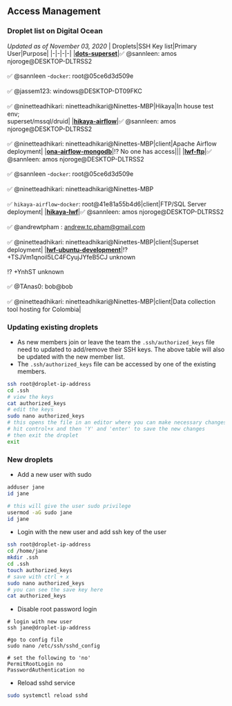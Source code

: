## Access Management

### Droplet list on Digital Ocean
_Updated as of November 03, 2020_
| Droplets|SSH Key list|Primary User|Purpose|
|-|-|-|-|
|[**dots-superset**](https://cloud.digitalocean.com/droplets/182764775)|:white_check_mark: @sannleen: amos njoroge@DESKTOP-DLTRSS2<br><br>:white_check_mark: @sannleen -`docker`: root@05ce6d3d509e<br><br>:white_check_mark: @jassem123: windows@DESKTOP-DT09FKC<br><br>:white_check_mark: @ninetteadhikari: ninetteadhikari@Ninettes-MBP|Hikaya|In house test env;<br> superset/mssql/druid|
|[**hikaya-airflow**](https://cloud.digitalocean.com/droplets/164640880)|:white_check_mark: @sannleen: amos njoroge@DESKTOP-DLTRSS2<br><br>:white_check_mark: @ninetteadhikari: ninetteadhikari@Ninettes-MBP|client|Apache Airflow deployment|
|[**ona-airflow-mongodb**](https://cloud.digitalocean.com/droplets/161249482)|:interrobang: No one has access|||
|[**lwf-ftp**](https://cloud.digitalocean.com/droplets/158077278)|:white_check_mark: @sannleen: amos njoroge@DESKTOP-DLTRSS2<br><br>:white_check_mark: @sannleen -`docker`: root@05ce6d3d509e<br><br>:white_check_mark: @ninetteadhikari: ninetteadhikari@Ninettes-MBP<br><br>:white_check_mark: `hikaya-airflow`-`docker`: root@41e81a55b4d6|client|FTP/SQL Server deployment|
|[**hikaya-lwf**](https://cloud.digitalocean.com/droplets/150447384/graphs?i=a59f89)|:white_check_mark: @sannleen: amos njoroge@DESKTOP-DLTRSS2<br><br>:white_check_mark: @andrewtpham : andrew.tc.pham@gmail.com<br><br>:white_check_mark: @ninetteadhikari: ninetteadhikari@Ninettes-MBP|client|Superset deployment|
|[**lwf-ubuntu-development**](https://cloud.digitalocean.com/droplets/215625509/graphs?i=a59f89)|:interrobang: +TSJVm1qnoil5LC4FCyujJYfeB5CJ unknown<br><br>:interrobang: +YnhST unknown<br><br>:white_check_mark: @TAnas0: bob@bob<br><br>:white_check_mark: @ninetteadhikari: ninetteadhikari@Ninettes-MBP|client|Data collection tool hosting for Colombia|

### Updating existing droplets
* As new members join or leave the team the `.ssh/authorized_keys` file need to updated to add/remove their SSH keys. The above table will also be updated with the new member list.
* The `.ssh/authorized_keys` file can be accessed by one of the existing members.
``` bash
ssh root@droplet-ip-address
cd .ssh
# view the keys
cat authorized_keys
# edit the keys
sudo nano authorized_keys
# this opens the file in an editor where you can make necessary changes to the file
# hit control+x and then 'Y' and 'enter' to save the new changes
# then exit the droplet
exit 
```

### New droplets
* Add a new user with sudo
``` bash
adduser jane
id jane

# this will give the user sudo privilege
usermod -aG sudo jane
id jane
```

* Login with the new user and add ssh key of the user
``` bash
ssh root@droplet-ip-address
cd /home/jane
mkdir .ssh
cd .ssh
touch authorized_keys
# save with ctrl + x
sudo nano authorized_keys
# you can see the save key here
cat authorized_keys
```

* Disable root password login
```
# login with new user
ssh jane@droplet-ip-address

#go to config file
sudo nano /etc/ssh/sshd_config

# set the following to 'no'
PermitRootLogin no
PasswordAuthentication no
```

* Reload sshd service
``` bash
sudo systemctl reload sshd
```
